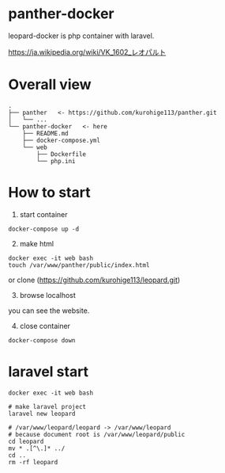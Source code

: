 # panther-docker
leopard-docker is php container with laravel.

https://ja.wikipedia.org/wiki/VK_1602_レオパルト

# Overall view
```
.
├── panther   <- https://github.com/kurohige113/panther.git
│   └── ...
└── panther-docker   <- here
    ├── README.md
    ├── docker-compose.yml
    └── web
        ├── Dockerfile
        └── php.ini
```

# How to start

1. start container
```
docker-compose up -d
```

2. make html
```
docker exec -it web bash
touch /var/www/panther/public/index.html
```
or clone (https://github.com/kurohige113/leopard.git)

3. browse localhost

you can see the website.

4. close container

```
docker-compose down
```

# laravel start
```
docker exec -it web bash

# make laravel project
laravel new leopard 

# /var/www/leopard/leopard -> /var/www/leopard
# because document root is /var/www/leopard/public
cd leopard
mv * .[^\.]* ../
cd ..
rm -rf leopard
```
